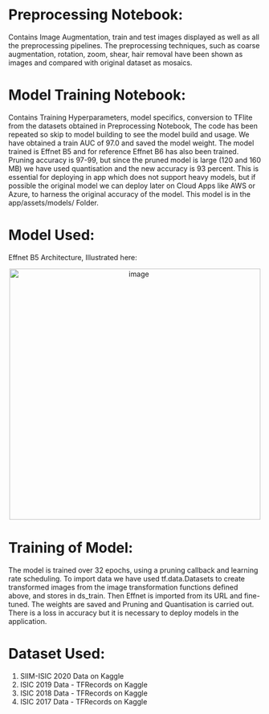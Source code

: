 # Preprocessing Notebook: 

Contains Image Augmentation, train and test images displayed as well as all the preprocessing pipelines. The preprocessing techniques, 
such as coarse augmentation, rotation, zoom, shear, hair removal have been shown as images and compared with original dataset as mosaics.

# Model Training Notebook: 

Contains Training Hyperparameters, model specifics, conversion to TFlite from the datasets obtained in Preprocessing Notebook,
The code has been repeated so skip to model building to see the model build and usage. We have obtained a train AUC of 97.0 
and saved the model weight. The model trained is Effnet B5 and for reference Effnet B6 has also been trained. Pruning accuracy is 97-99, but
since the pruned model is large (120 and 160 MB) we have used quantisation and the new accuracy is 93 percent. This is essential for deploying in app
which does not support heavy models, but if possible the original model we can deploy later on Cloud Apps like AWS or Azure, to harness the original
accuracy of the model. This model is in the app/assets/models/ Folder.

# Model Used:

Effnet B5 Architecture, Illustrated here:

<p align="center">
  <img src="https://user-images.githubusercontent.com/36783331/95022188-460abc80-0693-11eb-9b06-8172601e0398.png" width="500" title="image">
</p>


# Training of Model:

The model is trained over 32 epochs, using a pruning callback and learning rate scheduling. To import data we have used tf.data.Datasets to create transformed
images from the image transformation functions defined above, and stores in ds_train. Then Effnet is imported from its URL and fine-tuned. The weights are saved
and Pruning and Quantisation is carried out. There is a loss in accuracy but it is necessary to deploy models in the application. 

# Dataset Used:

1. SIIM-ISIC 2020 Data on Kaggle
2. ISIC 2019 Data - TFRecords on Kaggle
3. ISIC 2018 Data - TFRecords on Kaggle
4. ISIC 2017 Data - TFRecords on Kaggle
